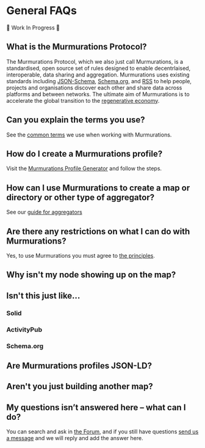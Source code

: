 # General FAQs

:construction: Work In Progress :construction:

## What is the Murmurations Protocol?

The Murmurations Protocol, which we also just call Murmurations, is a standardised, open source set of rules designed to enable decentrlaised, interoperable, data sharing and aggregation. Murmurations uses existing standards including [JSON-Schema](https://json-schema.org/), [Schema.org](https://schema.org/), and [RSS](https://en.wikipedia.org/wiki/RSS) to help people, projects and organisations discover each other and share data across platforms and between networks. The ultimate aim of Murmurations is to accelerate the global transition to the [regenerative economy](https://capitalinstitute.org/8-principles-regenerative-economy/).

## Can you explain the terms you use?

See the [common terms](https://docs.murmurations.network/about/common-terms.html) we use when working with Murmurations.

## How do I create a Murmurations profile?

Visit the [Murmurations Profile Generator](https://profiles.murmurations.network/) and follow the steps.

## How can I use Murmurations to create a map or directory or other type of aggregator?

See our [guide for aggregators](https://docs.murmurations.network/guides/aggregators.html)

## Are there any restrictions on what I can do with Murmurations?

Yes, to use Murmurations you must agree to [the principles](https://murmurations.network/principles/).

## Why isn't my node showing up on the map?

## Isn't this just like...

### Solid

### ActivityPub

### Schema.org

## Are Murmurations profiles JSON-LD?

## Aren't you just building another map?

## My questions isn’t answered here – what can I do?

You can search and ask in [the Forum](https://murmurations.flarum.cloud/), and if you still have questions [send us a message](https://murmurations.network/contact/) and we will reply and add the answer here.

